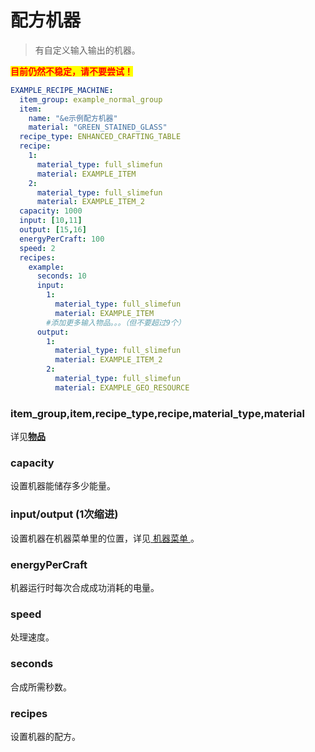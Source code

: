 # 配方机器

> 有自定义输入输出的机器。

<mark style="color:red;">**目前仍然不稳定，请不要尝试！**</mark>

```yaml
EXAMPLE_RECIPE_MACHINE:
  item_group: example_normal_group
  item:
    name: "&e示例配方机器"
    material: "GREEN_STAINED_GLASS"
  recipe_type: ENHANCED_CRAFTING_TABLE
  recipe:
    1:
      material_type: full_slimefun
      material: EXAMPLE_ITEM
    2:
      material_type: full_slimefun
      material: EXAMPLE_ITEM_2
  capacity: 1000
  input: [10,11]
  output: [15,16]
  energyPerCraft: 100
  speed: 2
  recipes:
    example:
      seconds: 10
      input:
        1:
          material_type: full_slimefun
          material: EXAMPLE_ITEM
        #添加更多输入物品。。。（但不要超过9个）
      output:
        1:
          material_type: full_slimefun
          material: EXAMPLE_ITEM_2
        2:
          material_type: full_slimefun
          material: EXAMPLE_GEO_RESOURCE
```

### item\_group,item,recipe\_type,recipe,material\_type,material

详见[**物品**](broken-reference)

### capacity

设置机器能储存多少能量。

### input/output (1次缩进)

设置机器在机器菜单里的位置，详见[ 机器菜单 ](menu.md)。

### energyPerCraft

机器运行时每次合成成功消耗的电量。

### speed

处理速度。

### seconds

合成所需秒数。

### recipes

设置机器的配方。

